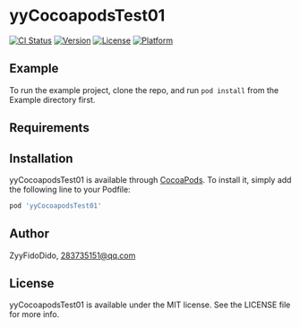 # yyCocoapodsTest01

[![CI Status](https://img.shields.io/travis/ZyyFidoDido/yyCocoapodsTest01.svg?style=flat)](https://travis-ci.org/ZyyFidoDido/yyCocoapodsTest01)
[![Version](https://img.shields.io/cocoapods/v/yyCocoapodsTest01.svg?style=flat)](https://cocoapods.org/pods/yyCocoapodsTest01)
[![License](https://img.shields.io/cocoapods/l/yyCocoapodsTest01.svg?style=flat)](https://cocoapods.org/pods/yyCocoapodsTest01)
[![Platform](https://img.shields.io/cocoapods/p/yyCocoapodsTest01.svg?style=flat)](https://cocoapods.org/pods/yyCocoapodsTest01)

## Example

To run the example project, clone the repo, and run `pod install` from the Example directory first.

## Requirements

## Installation

yyCocoapodsTest01 is available through [CocoaPods](https://cocoapods.org). To install
it, simply add the following line to your Podfile:

```ruby
pod 'yyCocoapodsTest01'
```

## Author

ZyyFidoDido, 283735151@qq.com

## License

yyCocoapodsTest01 is available under the MIT license. See the LICENSE file for more info.

